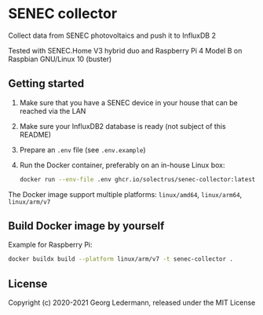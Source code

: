 # SENEC collector

Collect data from SENEC photovoltaics and push it to InfluxDB 2

Tested with SENEC.Home V3 hybrid duo
and Raspberry Pi 4 Model B on Raspbian GNU/Linux 10 (buster)

## Getting started

1. Make sure that you have a SENEC device in your house that can be reached via the LAN

2. Make sure your InfluxDB2 database is ready (not subject of this README)

3. Prepare an `.env` file (see `.env.example`)

4. Run the Docker container, preferably on an in-house Linux box:

   ```bash
   docker run --env-file .env ghcr.io/solectrus/senec-collector:latest src/main.rb
   ```

The Docker image support multiple platforms: `linux/amd64`, `linux/arm64`, `linux/arm/v7`

## Build Docker image by yourself

Example for Raspberry Pi:

```bash
docker buildx build --platform linux/arm/v7 -t senec-collector .
```

## License

Copyright (c) 2020-2021 Georg Ledermann, released under the MIT License
